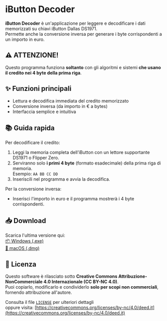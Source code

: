 # iButton Decoder

**iButton Decoder** è un'applicazione per leggere e decodificare i dati memorizzati su chiavi iButton Dallas DS1971.  
Permette anche la conversione inversa per generare i byte corrispondenti a un importo in euro.

## ⚠️ ATTENZIONE!
Questo programma funziona **soltanto** con gli algoritmi e sistemi **che usano il credito nei 4 byte della prima riga**.

## ✨ Funzioni principali
- Lettura e decodifica immediata del credito memorizzato
- Conversione inversa (da importo in € a bytes)
- Interfaccia semplice e intuitiva

## 📚 Guida rapida
Per decodificare il credito:
1. Leggi la memoria completa dell’iButton con un lettore supportante DS1971 o Flipper Zero.
2. Serviranno solo **i primi 4 byte** (formato esadecimale) della prima riga di memoria.  
   Esempio: `AA BB CC DD`
3. Inseriscili nel programma e avvia la decodifica.

Per la conversione inversa:
- Inserisci l'importo in euro e il programma mostrerà i 4 byte corrispondenti.

## 📥 Download
Scarica l'ultima versione qui:  
[📦 Windows (.exe)](https://github.com/TUONOME/ibutton_decoder/releases/latest/download/ibutton_decoder.exe)  
[🍏 macOS (.dmg)](https://github.com/TUONOME/ibutton_decoder/releases/latest/download/ibutton_decoder.dmg)

## 📄 Licenza
Questo software è rilasciato sotto **Creative Commons Attribuzione-NonCommerciale 4.0 Internazionale (CC BY-NC 4.0)**.  
Puoi copiarlo, modificarlo e condividerlo **solo per scopi non commerciali**, fornendo attribuzione all'autore.  

Consulta il file [`LICENSE`](LICENSE) per ulteriori dettagli  
oppure visita: [https://creativecommons.org/licenses/by-nc/4.0/deed.it](https://creativecommons.org/licenses/by-nc/4.0/deed.it)
